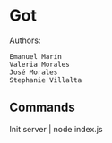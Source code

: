 # Got

Authors:

    Emanuel Marín
    Valeria Morales
    José Morales
    Stephanie Villalta
    
## Commands
Init server | node index.js
